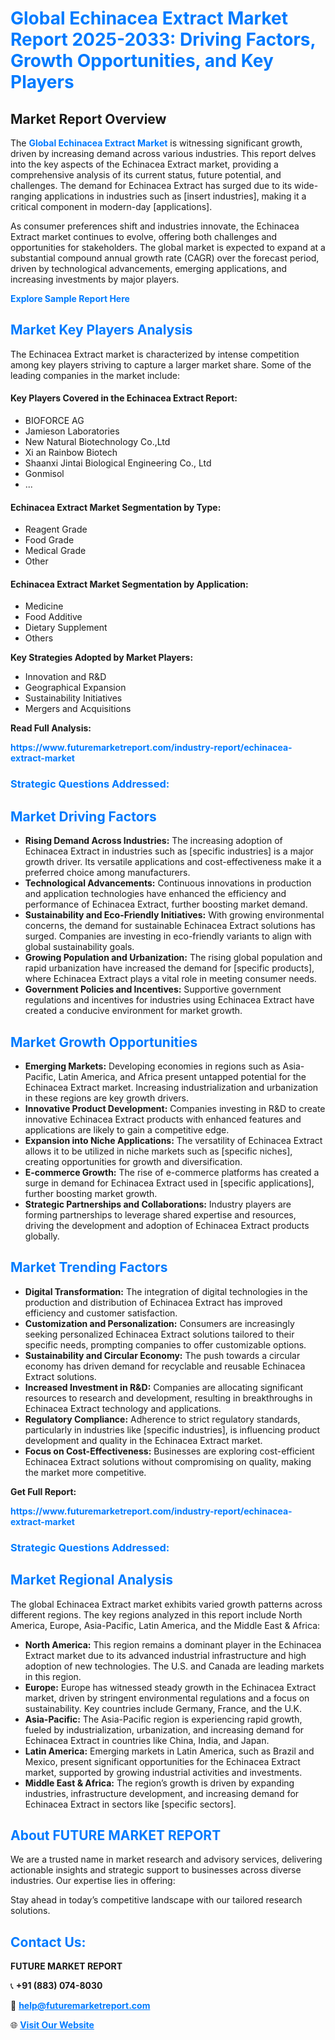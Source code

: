 <h1 style="color: #007BFF;">Global Echinacea Extract Market Report 2025-2033: Driving Factors, Growth Opportunities, and Key Players</h1>

<section id="overview">
<h2>Market Report Overview</h2>
<p>The <a href="https://www.futuremarketreport.com/industry-report/echinacea-extract-market" style="color: #007BFF; text-decoration: none;"><strong>Global Echinacea Extract Market</strong></a> is witnessing significant growth, driven by increasing demand across various industries. This report delves into the key aspects of the Echinacea Extract market, providing a comprehensive analysis of its current status, future potential, and challenges. The demand for Echinacea Extract has surged due to its wide-ranging applications in industries such as [insert industries], making it a critical component in modern-day [applications].</p>
<p>As consumer preferences shift and industries innovate, the Echinacea Extract market continues to evolve, offering both challenges and opportunities for stakeholders. The global market is expected to expand at a substantial compound annual growth rate (CAGR) over the forecast period, driven by technological advancements, emerging applications, and increasing investments by major players.</p>
</section>

<section id="overview">
<p><a href="https://www.futuremarketreport.com/request-sample/reportId=102203" style="color: #007BFF; text-decoration: none;"><strong>Explore Sample Report Here</strong></a></p>
</section>

<section id="key-players">
<h2 style="color: #007BFF;">Market Key Players Analysis</h2>
<p>The Echinacea Extract market is characterized by intense competition among key players striving to capture a larger market share. Some of the leading companies in the market include:</p>
<h4>Key Players Covered in the Echinacea Extract Report:</h4>
<ul><li>BIOFORCE AG</li><li>Jamieson Laboratories</li><li>New Natural Biotechnology Co.,Ltd</li><li>Xi an Rainbow Biotech</li><li>Shaanxi Jintai Biological Engineering Co., Ltd</li><li>Gonmisol</li><li>...</li></ul>
<h4>Echinacea Extract Market Segmentation by Type:</h4>
<ul><li>Reagent Grade</li><li>Food Grade</li><li>Medical Grade</li><li>Other</li></ul>

<h4>Echinacea Extract Market Segmentation by Application:</h4>
<ul><li>Medicine</li><li>Food Additive</li><li>Dietary Supplement</li><li>Others</li></ul>
<p><strong>Key Strategies Adopted by Market Players:</strong></p>
<ul>
<li>Innovation and R&D</li>
<li>Geographical Expansion</li>
<li>Sustainability Initiatives</li>
<li>Mergers and Acquisitions</li>
</ul>
</section>

<section>
<p><strong>Read Full Analysis: </strong></p><a href="https://www.futuremarketreport.com/industry-report/echinacea-extract-market" style="color: #007BFF; text-decoration: none;"><strong>https://www.futuremarketreport.com/industry-report/echinacea-extract-market</strong></a>
<h3 style="color: #007BFF;">Strategic Questions Addressed:</h3>
</section>

<section id="driving-factors">
<h2 style="color: #007BFF;">Market Driving Factors</h2>
<ul>
<li><strong>Rising Demand Across Industries:</strong> The increasing adoption of Echinacea Extract in industries such as [specific industries] is a major growth driver. Its versatile applications and cost-effectiveness make it a preferred choice among manufacturers.</li>
<li><strong>Technological Advancements:</strong> Continuous innovations in production and application technologies have enhanced the efficiency and performance of Echinacea Extract, further boosting market demand.</li>
<li><strong>Sustainability and Eco-Friendly Initiatives:</strong> With growing environmental concerns, the demand for sustainable Echinacea Extract solutions has surged. Companies are investing in eco-friendly variants to align with global sustainability goals.</li>
<li><strong>Growing Population and Urbanization:</strong> The rising global population and rapid urbanization have increased the demand for [specific products], where Echinacea Extract plays a vital role in meeting consumer needs.</li>
<li><strong>Government Policies and Incentives:</strong> Supportive government regulations and incentives for industries using Echinacea Extract have created a conducive environment for market growth.</li>
</ul>
</section>

<section id="growth-opportunities">
<h2 style="color: #007BFF;">Market Growth Opportunities</h2>
<ul>
<li><strong>Emerging Markets:</strong> Developing economies in regions such as Asia-Pacific, Latin America, and Africa present untapped potential for the Echinacea Extract market. Increasing industrialization and urbanization in these regions are key growth drivers.</li>
<li><strong>Innovative Product Development:</strong> Companies investing in R&D to create innovative Echinacea Extract products with enhanced features and applications are likely to gain a competitive edge.</li>
<li><strong>Expansion into Niche Applications:</strong> The versatility of Echinacea Extract allows it to be utilized in niche markets such as [specific niches], creating opportunities for growth and diversification.</li>
<li><strong>E-commerce Growth:</strong> The rise of e-commerce platforms has created a surge in demand for Echinacea Extract used in [specific applications], further boosting market growth.</li>
<li><strong>Strategic Partnerships and Collaborations:</strong> Industry players are forming partnerships to leverage shared expertise and resources, driving the development and adoption of Echinacea Extract products globally.</li>
</ul>
</section>

<section id="trending-factors">
<h2 style="color: #007BFF;">Market Trending Factors</h2>
<ul>
<li><strong>Digital Transformation:</strong> The integration of digital technologies in the production and distribution of Echinacea Extract has improved efficiency and customer satisfaction.</li>
<li><strong>Customization and Personalization:</strong> Consumers are increasingly seeking personalized Echinacea Extract solutions tailored to their specific needs, prompting companies to offer customizable options.</li>
<li><strong>Sustainability and Circular Economy:</strong> The push towards a circular economy has driven demand for recyclable and reusable Echinacea Extract solutions.</li>
<li><strong>Increased Investment in R&D:</strong> Companies are allocating significant resources to research and development, resulting in breakthroughs in Echinacea Extract technology and applications.</li>
<li><strong>Regulatory Compliance:</strong> Adherence to strict regulatory standards, particularly in industries like [specific industries], is influencing product development and quality in the Echinacea Extract market.</li>
<li><strong>Focus on Cost-Effectiveness:</strong> Businesses are exploring cost-efficient Echinacea Extract solutions without compromising on quality, making the market more competitive.</li>
</ul>
</section>

<section>
<p><strong>Get Full Report: </strong></p><a href="https://www.futuremarketreport.com/industry-report/echinacea-extract-market" style="color: #007BFF; text-decoration: none;"><strong>https://www.futuremarketreport.com/industry-report/echinacea-extract-market</strong></a>
<h3 style="color: #007BFF;">Strategic Questions Addressed:</h3>
</section>


<section id="regional-analysis">
<h2 style="color: #007BFF;">Market Regional Analysis</h2>
<p>The global Echinacea Extract market exhibits varied growth patterns across different regions. The key regions analyzed in this report include North America, Europe, Asia-Pacific, Latin America, and the Middle East & Africa:</p>
<ul>
<li><strong>North America:</strong> This region remains a dominant player in the Echinacea Extract market due to its advanced industrial infrastructure and high adoption of new technologies. The U.S. and Canada are leading markets in this region.</li>
<li><strong>Europe:</strong> Europe has witnessed steady growth in the Echinacea Extract market, driven by stringent environmental regulations and a focus on sustainability. Key countries include Germany, France, and the U.K.</li>
<li><strong>Asia-Pacific:</strong> The Asia-Pacific region is experiencing rapid growth, fueled by industrialization, urbanization, and increasing demand for Echinacea Extract in countries like China, India, and Japan.</li>
<li><strong>Latin America:</strong> Emerging markets in Latin America, such as Brazil and Mexico, present significant opportunities for the Echinacea Extract market, supported by growing industrial activities and investments.</li>
<li><strong>Middle East & Africa:</strong> The region’s growth is driven by expanding industries, infrastructure development, and increasing demand for Echinacea Extract in sectors like [specific sectors].</li>
</ul>
</section>

<footer>
<h2 style="color: #007BFF;">About FUTURE MARKET REPORT</h2>
<p>We are a trusted name in market research and advisory services, delivering actionable insights and strategic support to businesses across diverse industries. Our expertise lies in offering:</p>

<p>Stay ahead in today’s competitive landscape with our tailored research solutions.</p>

<h2 style="color: #007BFF;">Contact Us:</h2>
<p><strong>FUTURE MARKET REPORT</strong></p>
<p>📞 <strong>+91 (883) 074-8030</strong></p>
<p>📧 <strong><a href="mailto:help@futuremarketreport.com" style="color: #007BFF;">help@futuremarketreport.com</a></strong></p>
<p>🌐 <strong><a href="https://www.futuremarketreport.com/" style="color: #007BFF;">Visit Our Website</a></strong></p>
</footer>